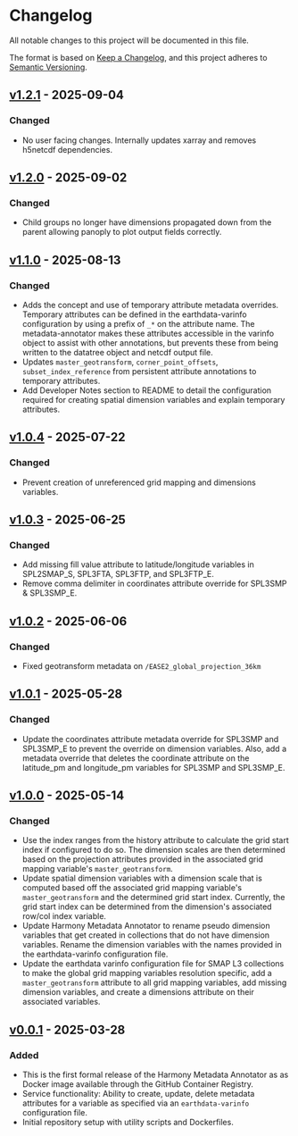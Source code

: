 # Changelog

All notable changes to this project will be documented in this file.

The format is based on [Keep a Changelog](https://keepachangelog.com/en/1.1.0/),
and this project adheres to [Semantic Versioning](https://semver.org/spec/v2.0.0.html).

## [v1.2.1] - 2025-09-04

### Changed

- No user facing changes. Internally updates xarray and removes h5netcdf dependencies.

## [v1.2.0] - 2025-09-02

### Changed

- Child groups no longer have dimensions propagated down from the parent allowing panoply to plot output fields correctly.

## [v1.1.0] - 2025-08-13

### Changed

- Adds the concept and use of temporary attribute metadata overrides. Temporary attributes can be
  defined in the earthdata-varinfo configuration by using a prefix of `_*` on the attribute name.
  The metadata-annotator makes these attributes accessible in the varinfo object to assist with
  other annotations, but prevents these from being written to the datatree object and netcdf output
  file.
- Updates `master_geotransform`, `corner_point_offsets`, `subset_index_reference` from persistent
  attribute annotations to temporary attributes.
- Add Developer Notes section to README to detail the configuration required for creating spatial
  dimension variables and explain temporary attributes.


## [v1.0.4] - 2025-07-22

### Changed

- Prevent creation of unreferenced grid mapping and dimensions variables.


## [v1.0.3] - 2025-06-25

### Changed

- Add missing fill value attribute to latitude/longitude variables in SPL2SMAP_S, SPL3FTA, SPL3FTP,
  and SPL3FTP_E.
- Remove comma delimiter in coordinates attribute override for SPL3SMP & SPL3SMP_E.


## [v1.0.2] - 2025-06-06

### Changed

- Fixed geotransform metadata on `/EASE2_global_projection_36km`


## [v1.0.1] - 2025-05-28

### Changed

- Update the coordinates attribute metadata override for SPL3SMP and SPL3SMP_E to prevent the
  override on dimension variables. Also, add a metadata override that deletes the coordinate
  attribute on the latitude_pm and longitude_pm variables for SPL3SMP and SPL3SMP_E.

## [v1.0.0] - 2025-05-14

### Changed

- Use the index ranges from the history attribute to calculate the grid start index if configured to do so.
  The dimension scales are then determined based on the projection attributes provided in the associated grid
  mapping variable's `master_geotransform`.
- Update spatial dimension variables with a dimension scale that is computed based off the
  associated grid mapping variable's `master_geotransform` and the determined grid start index.
  Currently, the grid start index can be determined from the dimension's associated row/col index
  variable.
- Update Harmony Metadata Annotator to rename pseudo dimension variables
  that get created in collections that do not have dimension variables.
  Rename the dimension variables with the names provided in the earthdata-varinfo configuration file.
- Update the earthdata varinfo configuration file for SMAP L3 collections to make
  the global grid mapping variables resolution specific, add a `master_geotransform`
  attribute to all grid mapping variables, add missing dimension variables, and create a dimensions
  attribute on their associated variables.

## [v0.0.1] - 2025-03-28

### Added

- This is the first formal release of the Harmony Metadata Annotator as
  as Docker image available through the GitHub Container Registry.
- Service functionality: Ability to create, update, delete metadata attributes
  for a variable as specified via an `earthdata-varinfo` configuration file.
- Initial repository setup with utility scripts and Dockerfiles.

[v1.2.1]: https://github.com/nasa/harmony-metadata-annotator/releases/tag/1.2.1
[v1.2.0]: https://github.com/nasa/harmony-metadata-annotator/releases/tag/1.2.0
[v1.1.0]: https://github.com/nasa/harmony-metadata-annotator/releases/tag/1.1.0
[v1.0.4]: https://github.com/nasa/harmony-metadata-annotator/releases/tag/1.0.4
[v1.0.3]: https://github.com/nasa/harmony-metadata-annotator/releases/tag/1.0.3
[v1.0.2]: https://github.com/nasa/harmony-metadata-annotator/releases/tag/1.0.2
[v1.0.1]: https://github.com/nasa/harmony-metadata-annotator/releases/tag/1.0.1
[v1.0.0]: https://github.com/nasa/harmony-metadata-annotator/releases/tag/1.0.0
[v0.0.1]: https://github.com/nasa/harmony-metadata-annotator/releases/tag/0.0.1

